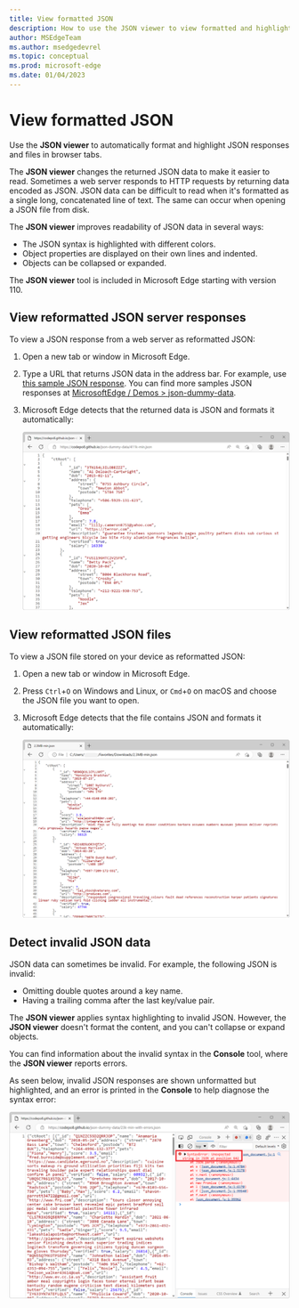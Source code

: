 ```yaml
---
title: View formatted JSON
description: How to use the JSON viewer to view formatted and highlighted JSON responses in a browser tab.
author: MSEdgeTeam
ms.author: msedgedevrel
ms.topic: conceptual
ms.prod: microsoft-edge
ms.date: 01/04/2023
---
```

# View formatted JSON

Use the **JSON viewer** to automatically format and highlight JSON responses and files in browser tabs.

The **JSON viewer** changes the returned JSON data to make it easier to read. Sometimes a web server responds to HTTP requests by returning data encoded as JSON.  JSON data can be difficult to read when it's formatted as a single long, concatenated line of text. The same can occur when opening a JSON file from disk.

The **JSON viewer** improves readability of JSON data in several ways:

*  The JSON syntax is highlighted with different colors.
*  Object properties are displayed on their own lines and indented.
*  Objects can be collapsed or expanded.

The **JSON viewer** tool is included in Microsoft Edge starting with version 110.


<!-- ====================================================================== -->
## View reformatted JSON server responses

To view a JSON response from a web server as reformatted JSON:

1. Open a new tab or window in Microsoft Edge.

1. Type a URL that returns JSON data in the address bar. For example, use [this sample JSON response](https://microsoftedge.github.io/Demos/json-dummy-data/411k-min.json). You can find more samples JSON responses at [MicrosoftEdge / Demos > json-dummy-data](https://github.com/MicrosoftEdge/Demos/tree/main/json-dummy-data).

1. Microsoft Edge detects that the returned data is JSON and formats it automatically:

   ![JSON data returned by a web server, formatted and syntax-highlighted by the JSON viewer](./images/json-response.png)


<!-- ====================================================================== -->
## View reformatted JSON files

To view a JSON file stored on your device as reformatted JSON:

1. Open a new tab or window in Microsoft Edge.

1. Press `Ctrl`+`O` on Windows and Linux, or `Cmd`+`O` on macOS and choose the JSON file you want to open.

1. Microsoft Edge detects that the file contains JSON and formats it automatically:

   ![JSON data stored in a local file, formatted and syntax-highlighted by the JSON viewer](./images/json-file.png)


<!-- ====================================================================== -->
## Detect invalid JSON data

JSON data can sometimes be invalid. For example, the following JSON is invalid:

*  Omitting double quotes around a key name.
*  Having a trailing comma after the last key/value pair.

The **JSON viewer** applies syntax highlighting to invalid JSON. However, the **JSON viewer** doesn't format the content, and you can't collapse or expand objects.

You can find information about the invalid syntax in the **Console** tool, where the **JSON viewer** reports errors.

As seen below, invalid JSON responses are shown unformatted but highlighted, and an error is printed in the **Console** to help diagnose the syntax error:

![Highlighted JSON content, in a browser tab, with DevTools opened on the side, showing a JavaScript error indicating where the JSON syntax error is located](./images/invalid-json.png)
